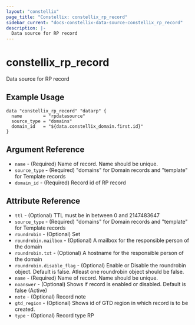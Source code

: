 ```yaml
---
layout: "constellix"
page_title: "Constellix: constellix_rp_record"
sidebar_current: "docs-constellix-data-source-constellix_rp_record"
description: |-
  Data source for RP record
---
```


# constellix_rp_record #
Data source for RP record

## Example Usage ##

```hcl
data "constellix_rp_record" "datarp" {
  name        = "rpdatasource"
  source_type = "domains"
  domain_id   = "${data.constellix_domain.first.id}"
}

```
## Argument Reference ##
* `name` - (Required) Name of record. Name should be unique.
* `source_type` - (Required) "domains" for Domain records and "template" for Template records
* `domain_id` - (Required) Record id of RP record

## Attribute Reference ##
* `ttl` - (Optional) TTL must be in between 0 and 2147483647
* `source_type` - (Required) "domains" for Domain records and "template" for Template records
* `roundrobin` - (Optional) Set
* `roundrobin.mailbox` - (Optional) A mailbox for the responsible person of the domain
* `roundrobin.txt` - (Optional) A hostname for the responsible person of the domain
* `roundrobin.disable_flag` - (Optional) Enable or Disable the roundrobin object. Default is false. Atleast one roundrobin object should be false.
* `name` - (Required) Name of record. Name should be unique.
* `noanswer` - (Optional) Shows if record is enabled or disabled. Default is false (Active)
* `note` - (Optional) Record note
* `gtd_region` - (Optional) Shows id of GTD region in which record is to be created.
* `type` - (Optional) Record type RP